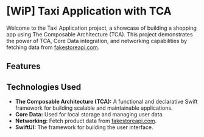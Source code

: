 # [WiP] Taxi Application with TCA

Welcome to the Taxi Application project, a showcase of building a shopping app using The Composable Architecture (TCA). This project demonstrates the power of TCA, Core Data integration, and networking capabilities by fetching data from [fakestoreapi.com](https://fakestoreapi.com).

## Features


## Technologies Used

- **The Composable Architecture (TCA):** A functional and declarative Swift framework for building scalable and maintainable applications.
- **Core Data:** Used for local storage and managing user data.
- **Networking:** Fetch product data from [fakestoreapi.com](https://fakestoreapi.com).
- **SwiftUI:** The framework for building the user interface.
